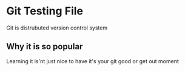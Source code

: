 # Git Testing File

Git is distrubuted version control system

## Why it is so popular

Learning it is'nt just nice to have it's your git good or get out moment